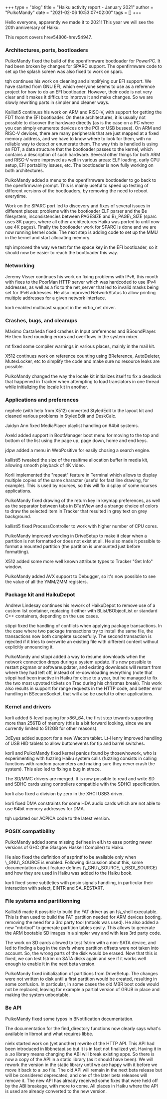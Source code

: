 +++
type = "blog"
title = "Haiku activity report - January 2021"
author = "PulkoMandy"
date = "2021-02-06 10:53:07+02:00"
tags = []
+++

Hello everyone, apparently we made it to 2021! This year we will see the 20th
anniversary of Haiku.

This report covers hrev54806-hrev54947.


<h3>Architectures, ports, bootloaders</h3>

<p>PulkoMandy fixed the build of the openfirmware bootloader for PowerPC. It had been broken by changes for SPARC support. The openfirmware code to set up the splash screen was also fixed to work on sparc.</p>

<p>tqh continues his work on cleaning and simplifying our EFI support. We have started from GNU EFI, which everyone seems to use as a reference project for how to do an EFI bootloader. However, their code is not very clear and it makes it difficult to improve it and make changes. So we are slowly rewriting parts in simpler and cleaner ways.</p>

<p>Kallisti5 continues his work on ARM and RISC-V, with support for getting the FDT from the EFI bootloader. On these architectures, it is usually not possible to discover the hardware directly (as is the case on a PC where you can simply enumerate devices on the PCI or USB busses). On ARM and RISC-V devices, there are many peripherals that are just mapped at a fixed memory address, and we have to know where to look for them, with no reliable way to detect or enumerate them. The way this is handled is using an FDT, a data structure that the bootloader passes to the kernel, which contains a description of such hardware. Several other things for both ARM and RISC-V were improved as well in various areas: ELF loading, early CPU setup, EFI portability issues, etc. The bootloader is now fully working on both architectures.</p>

<p>PulkoMandy added a menu to the openfirmware bootloader to go back to the openfirmware prompt. This is mainly useful to speed up testing of different versions of the bootloaders, by removing the need to reboot everytime.</p>

<p>Work on the SPARC port led to discovery and fixes of several issues in different places: problems with the bootloader ELF parser and the Be filesystem, inconsistencies between PAGESIZE and B\_PAGE\_SIZE (sparc uses 8K pages, where all other architectures Haiku was ported to until now use 4K pages). Finally the bootloader work for SPARC is done and we are now running kernel code. The next step is adding code to set up the MMU in the kernel and start allocating memory.</p>

<p>tqh improved the way we test for the space key in the EFI bootloader, so it should now be easier to reach the bootloader this way.</p>


<h3>Networking</h3>

Jeremy Visser continues his work on fixing problems with IPv6, this month with fixes to the PoorMan HTTP server which was hardcoded to use IPv4 addresses, as well as a fix to the net\_server that led to invalid masks being set for IPv6 addresses. He also improved NetworkStatus to allow printing multiple addresses for a given network interface.

korli enabled multicast support in the virtio\_net driver.


<h3>Crashes, bugs, and cleanups</h3>

Màximo Castañeda fixed crashes in Input preferences and BSoundPlayer. He then fixed rounding errors and overflows in the system mixer.

mt fixed some compiler warnings in various places, mainly in the mail kit.

X512 continues work on reference counting using BReference, AutoDeleter, MutexLocker, etc to simplify the code and make sure no resource leaks are possible.

PulkoMandy changed the way the locale kit initializes itself to fix a deadlock that happened in Tracker when attempting to load translators in one thread while initializing the locale kit in another.


<h3>Applications and preferences</h3>

nephele (with help from X512) converted StyledEdit to the layout kit and cleaned various problems in StyledEdit and DeskCalc.

Jaidyn Ann fixed MediaPlayer playlist handling on 64bit systems.

Axeld added support in BootManager boot menu for moving to the top and bottom of the list using the page up, page down, home and end keys.

jdpw added a menu in WebPositive for easily chosing a search engine.

kallisti5 tweaked the size of the realtime allocation buffer in media kit, allowing smooth playback of 4K video.

Korli implemented the "repeat" feature in Terminal which allows to display multiple copies of the same character (useful for fast line drawing, for example). This is used by ncurses, so this will fix display of some ncurses applications.

PulkoMandy fixed drawing of the return key in keymap preferences, as well as the separator between tabs in BTabView and a strange choice of colors to draw the selected item in Tracker that resulted in grey text on grey background.

kallisti5 fixed ProcessController to work with higher number of CPU cores.

PulkoMandy improved wording in DriveSetup to make it clear when a partition is not formatted or does not exist at all. He also made it possible to format a mounted partition (the partition is unmounted just before formatting).

X512 added some more well known attribute types to Tracker "Get Info" window.

PulkoMandy added AVX support to Debugger, so it's now possible to see the value
of all the YMM/ZMM registers.


<h3>Package kit and HaikuDepot</h3>

Andrew Lindesay continues his rework of HaikuDepot to remove use of a custom list container, replacing it either with BList/BObjectList or standard C++ containers, depending on the use cases.

<p>stippi fixed the handling of conflicts when applying package transactions. In the case where two package transactions try to install the same file, the transactions now both complete succesfully. The second transaction is rejected if it tries to overwrite an existing file with different content without explicitly announcing it.</p>

<p>PulkoMandy and stippi added a way to resume downloads when the network connection drops during a system update. It's now possible to restart pkgman or softwareupdater, and existing downloads will restart from where they had left off, instead of re-downloading everything (note that stippi had been inactive in Haiku for close to a year, but he managed to fix the two most upvoted tickets on Trac during his christmas break). This work also results in support for range requests in the HTTP code, and better error handling in BSecureSocket, that will also be useful to other applications.</p>


<h3>Kernel and drivers</h3>

<p>korli added 5-level paging for x86\_64, the first step towards supporting more than 256TB of memory (this is a bit forward looking, since we are currently limited to 512GB for other reasons).</p>

<p>3dEyes added support for a new Wacom tablet. Lt-Henry improved handling of USB HID tablets to allow buttonevents for tip and barrel switches.</p>

<p>korli and PulkoMandy fixed kernel panics found by thosewhowork, who is experimenting with fuzzing Haiku system calls (fuzzing consists in calling functions with random parameters and making sure they never crash the system). This also led to fixing a bug in strace.</p>

<p>The SD/MMC drivers are merged. It is now possible to read and write SD and SDHC cards using controllers compatible with the SDHCI specification.</p>

<p>korli also fixed a division by zero in the XHCI USB3 driver.</p>

<p>korli fixed DMA constraints for some HDA audio cards which are not able to use 64bit memory addresses for DMA.</p>

<p>tqh updated our ACPICA code to the latest version.</p>


<h3>POSIX compatibility</h3>

<p>PulkoMandy added some missing defines in elf.h to ease porting newer versions of GHC (the Glasgow Haskell Compiler) to Haiku.</p>

<p>He also fixed the definition of asprintf to be available only when \_GNU\_SOURCE is enabled. Following discussion about this, some documentation about feature defines (\_GNU\_SOURCE, \_BSD\_SOURCE) and how they are used in Haiku was added to the Haiku book.</p>

<p>korli fixed some subtleties with posix signals handling, in particular their interaction with select, EINTR and SA_RESTART.</p>


<h3>File systems and partitionning</h3>

<p>Kallisti5 made it possible to build the FAT driver as an fs\_shell executable.
This is then used to build the FAT partition needed for ARM devices booting, removing
the need for a 3rd party tool (mtools was used). He also added a new "mbrtool" to
generate partition tables easily. This allows to generate the ARM bootable SD images
in a simpler way and with less 3rd party code.</p>

<p>The work on SD cards allowed to test fstrim with a non-SATA device, and led to
finding a bug in the devfs where partition offsets were not taken into account.
So, the wrong parts of the disk would be erased. Now that this is fixed, we can
test fstrim on SATA disks again and see if it works well enough to enable it in
the next beta version.</p>

<p>PulkoMandy fixed initialization of partitions from DriveSetup. The changes were
not written to disk until a first partition would be created, resulting in some
confusion. In particular, in some cases the old MBR boot code would not be
replaced, leaving for example a partial version of GRUB in place and making the
system unbootable.</p>


<h3>Be API</h3>

<p>PulkoMandy fixed some typos in BNotification documentation.</p>

<p>The documentation for the find_directory functions now clearly says what's available in libroot and what requires libbe.</p>

<p>nielx started work on (yet another) rewrite of the HTTP API. This API had been introduced in libbnetapi.so but it is in fact not finalized yet. Having it in a .so library means changing the ABI will break existing apps. So there is now a copy of the API in a static library (as it should have been). We will rework the version in the static library until we are happy with it before we move it back to a .so file. The old API will remain in the next beta release but will be considered deprecated, and one of the later beta releases will remove it. The new API has already received some fixes that were held off by the ABI breakage, with more to come. All places in Haiku where the API is used are already converted to the new version.</p>
